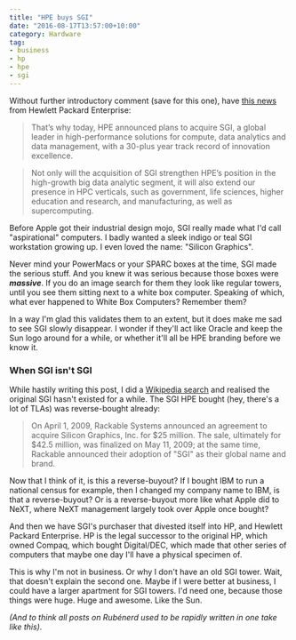 ```yaml
---
title: "HPE buys SGI"
date: "2016-08-17T13:57:00+10:00"
category: Hardware
tag:
- business
- hp
- hpe
- sgi
---
```

Without further introductory comment (save for this one), have [this news] from Hewlett Packard Enterprise:

> That’s why today, HPE announced plans to acquire SGI, a global leader in high-performance solutions for compute, data analytics and data management, with a 30-plus year track record of innovation excellence.  

> Not only will the acquisition of SGI strengthen HPE’s position in the high-growth big data analytic segment, it will also extend our presence in HPC verticals, such as government, life sciences, higher education and research, and manufacturing, as well as supercomputing.

Before Apple got their industrial design mojo, SGI really made what I'd call "aspirational" computers. I badly wanted a sleek indigo or teal SGI workstation growing up. I even loved the name: "Silicon Graphics".

Never mind your PowerMacs or your SPARC boxes at the time, SGI made the serious stuff. And you knew it was serious because those boxes were ***massive***. If you do an image search for them they look like regular towers, until you see them sitting next to a white box computer. Speaking of which, what ever happened to White Box Computers? Remember them?

In a way I'm glad this validates them to an extent, but it does make me sad to see SGI slowly disappear. I wonder if they'll act like Oracle and keep the Sun logo around for a while, or whether it'll all be HPE branding before we know it.

### When SGI isn't SGI

While hastily writing this post, I did a [Wikipedia search] and realised the original SGI hasn't existed for a while. The SGI HPE bought (hey, there's a lot of TLAs) was reverse-bought already:

> On April 1, 2009, Rackable Systems announced an agreement to acquire Silicon Graphics, Inc. for $25 million. The sale, ultimately for $42.5 million, was finalized on May 11, 2009; at the same time, Rackable announced their adoption of "SGI" as their global name and brand.

Now that I think of it, is this a reverse-buyout? If I bought IBM to run a national census for example, then I changed my company name to IBM, is that a reverse-buyout? Or is a reverse-buyout more like what Apple did to NeXT, where NeXT management largely took over Apple once bought?

And then we have SGI's purchaser that divested itself into HP, and Hewlett Packard Enterprise. HP is the legal successor to the original HP, which owned Compaq, which bought Digital/DEC, which made that other series of computers that maybe one day I'll have a physical specimen of.

This is why I'm not in business. Or why I don't have an old SGI tower. Wait, that doesn't explain the second one. Maybe if I were better at business, I could have a larger apartment for SGI towers. I'd need one, because those things were huge. Huge and awesome. Like the Sun.

<p style="font-style:italic">(And to think all posts on Rubénerd used to be rapidly written in one take like this).</p>

[this news]: https://www.hpe.com/us/en/newsroom/news-archive/featured-article/2016/08/hpe-acquires-sgi-data-analytics-high-performance-computing.html
[Wikipedia search]: https://en.wikipedia.org/wiki/Silicon_Graphics_International

